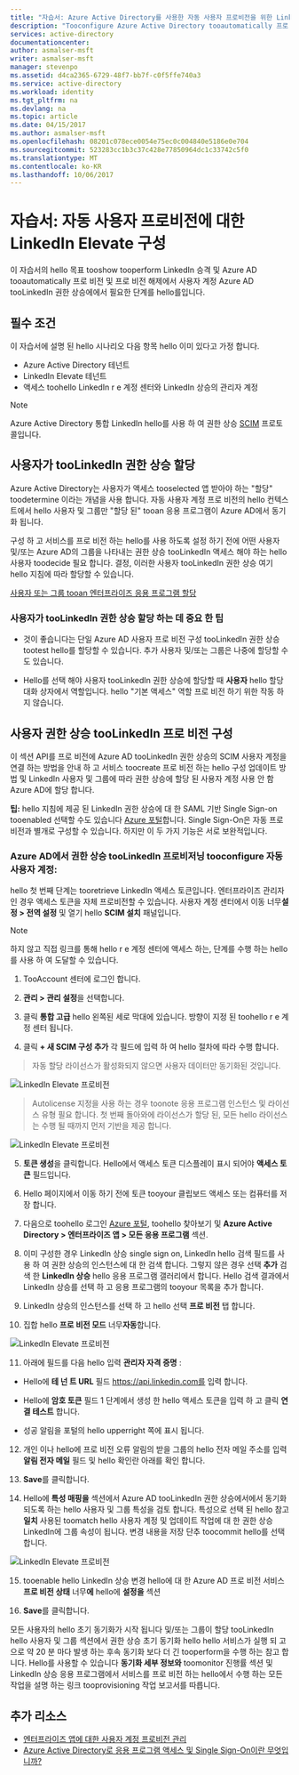 ```yaml
---
title: "자습서: Azure Active Directory를 사용한 자동 사용자 프로비전을 위한 LinkedIn Elevate 구성 | Microsoft Docs"
description: "Tooconfigure Azure Active Directory tooautomatically 프로 비전 및 프로 비전 해제 사용자 권한 상승 tooLinkedIn를 계정 하는 방법에 대해 알아봅니다."
services: active-directory
documentationcenter: 
author: asmalser-msft
writer: asmalser-msft
manager: stevenpo
ms.assetid: d4ca2365-6729-48f7-bb7f-c0f5ffe740a3
ms.service: active-directory
ms.workload: identity
ms.tgt_pltfrm: na
ms.devlang: na
ms.topic: article
ms.date: 04/15/2017
ms.author: asmalser-msft
ms.openlocfilehash: 08201c078ece0054e75ec0c004840e5186e0e704
ms.sourcegitcommit: 523283cc1b3c37c428e77850964dc1c33742c5f0
ms.translationtype: MT
ms.contentlocale: ko-KR
ms.lasthandoff: 10/06/2017
---
```

# <a name="tutorial-configuring-linkedin-elevate-for-automatic-user-provisioning"></a>자습서: 자동 사용자 프로비전에 대한 LinkedIn Elevate 구성


이 자습서의 hello 목표 tooshow tooperform LinkedIn 승격 및 Azure AD tooautomatically 프로 비전 및 프로 비전 해제에서 사용자 계정 Azure AD tooLinkedIn 권한 상승에에서 필요한 단계를 hello를입니다. 

## <a name="prerequisites"></a>필수 조건

이 자습서에 설명 된 hello 시나리오 다음 항목 hello 이미 있다고 가정 합니다.

*   Azure Active Directory 테넌트
*   LinkedIn Elevate 테넌트 
*   액세스 toohello LinkedIn r e 계정 센터와 LinkedIn 상승의 관리자 계정

> [!NOTE]
> Azure Active Directory 통합 LinkedIn hello를 사용 하 여 권한 상승 [SCIM](http://www.simplecloud.info/) 프로토콜입니다.

## <a name="assigning-users-toolinkedin-elevate"></a>사용자가 tooLinkedIn 권한 상승 할당

Azure Active Directory는 사용자가 액세스 tooselected 앱 받아야 하는 "할당" toodetermine 이라는 개념을 사용 합니다. 자동 사용자 계정 프로 비전의 hello 컨텍스트에서 hello 사용자 및 그룹만 "할당 된" tooan 응용 프로그램이 Azure AD에서 동기화 됩니다. 

구성 하 고 서비스를 프로 비전 하는 hello를 사용 하도록 설정 하기 전에 어떤 사용자 및/또는 Azure AD의 그룹을 나타내는 권한 상승 tooLinkedIn 액세스 해야 하는 hello 사용자 toodecide 필요 합니다. 결정, 이러한 사용자 tooLinkedIn 권한 상승 여기 hello 지침에 따라 할당할 수 있습니다.

[사용자 또는 그룹 tooan 엔터프라이즈 응용 프로그램 할당](active-directory-coreapps-assign-user-azure-portal.md)

### <a name="important-tips-for-assigning-users-toolinkedin-elevate"></a>사용자가 tooLinkedIn 권한 상승 할당 하는 데 중요 한 팁

*   것이 좋습니다는 단일 Azure AD 사용자 프로 비전 구성 tooLinkedIn 권한 상승 tootest hello를 할당할 수 있습니다. 추가 사용자 및/또는 그룹은 나중에 할당할 수도 있습니다.

*   Hello를 선택 해야 사용자 tooLinkedIn 권한 상승에 할당할 때 **사용자** hello 할당 대화 상자에서 역할입니다. hello "기본 액세스" 역할 프로 비전 하기 위한 작동 하지 않습니다.


## <a name="configuring-user-provisioning-toolinkedin-elevate"></a>사용자 권한 상승 tooLinkedIn 프로 비전 구성

이 섹션 API를 프로 비전에 Azure AD tooLinkedIn 권한 상승의 SCIM 사용자 계정을 연결 하는 방법을 안내 하 고 서비스 toocreate 프로 비전 하는 hello 구성 업데이트 방법 및 LinkedIn 사용자 및 그룹에 따라 권한 상승에 할당 된 사용자 계정 사용 안 함 Azure AD에 할당 합니다.

**팁:** hello 지침에 제공 된 LinkedIn 권한 상승에 대 한 SAML 기반 Single Sign-on tooenabled 선택할 수도 있습니다 [Azure 포털](https://portal.azure.com)합니다. Single Sign-On은 자동 프로비전과 별개로 구성할 수 있습니다. 하지만 이 두 가지 기능은 서로 보완적입니다.


### <a name="tooconfigure-automatic-user-account-provisioning-toolinkedin-elevate-in-azure-ad"></a>Azure AD에서 권한 상승 tooLinkedIn 프로비저닝 tooconfigure 자동 사용자 계정:


hello 첫 번째 단계는 tooretrieve LinkedIn 액세스 토큰입니다. 엔터프라이즈 관리자인 경우 액세스 토큰을 자체 프로비전할 수 있습니다. 사용자 계정 센터에서 이동 너무**설정 &gt; 전역 설정** 및 열기 hello **SCIM 설치** 패널입니다.

> [!NOTE]
> 하지 않고 직접 링크를 통해 hello r e 계정 센터에 액세스 하는, 단계를 수행 하는 hello를 사용 하 여 도달할 수 있습니다.

1)  TooAccount 센터에 로그인 합니다.

2)  **관리 &gt; 관리 설정**을 선택합니다.

3)  클릭 **통합 고급** hello 왼쪽된 세로 막대에 있습니다. 방향이 지정 된 toohello r e 계정 센터 됩니다.

4)  클릭 **+ 새 SCIM 구성 추가** 각 필드에 입력 하 여 hello 절차에 따라 수행 합니다.

> 자동 할당 라이선스가 활성화되지 않으면 사용자 데이터만 동기화된 것입니다.

![LinkedIn Elevate 프로비전](./media/active-directory-saas-linkedin-elevate-provisioning-tutorial/linkedin_elevate1.PNG)

> Autolicense 지정을 사용 하는 경우 toonote 응용 프로그램 인스턴스 및 라이선스 유형 필요 합니다. 첫 번째 돌아와에 라이선스가 할당 된, 모든 hello 라이선스는 수행 될 때까지 먼저 기반을 제공 합니다.

![LinkedIn Elevate 프로비전](./media/active-directory-saas-linkedin-elevate-provisioning-tutorial/linkedin_elevate2.PNG)

5)  **토큰 생성**을 클릭합니다. Hello에서 액세스 토큰 디스플레이 표시 되어야 **액세스 토큰** 필드입니다.

6)  Hello 페이지에서 이동 하기 전에 토큰 tooyour 클립보드 액세스 또는 컴퓨터를 저장 합니다.

7) 다음으로 toohello 로그인 [Azure 포털](https://portal.azure.com), toohello 찾아보기 및 **Azure Active Directory > 엔터프라이즈 앱 > 모든 응용 프로그램** 섹션.

8) 이미 구성한 경우 LinkedIn 상승 single sign on, LinkedIn hello 검색 필드를 사용 하 여 권한 상승의 인스턴스에 대 한 검색 합니다. 그렇지 않은 경우 선택 **추가** 검색 한 **LinkedIn 상승** hello 응용 프로그램 갤러리에서 합니다. Hello 검색 결과에서 LinkedIn 상승를 선택 하 고 응용 프로그램의 tooyour 목록을 추가 합니다.

9)  LinkedIn 상승의 인스턴스를 선택 하 고 hello 선택 **프로 비전** 탭 합니다.

10) 집합 hello **프로 비전 모드** 너무**자동**합니다.

![LinkedIn Elevate 프로비전](./media/active-directory-saas-linkedin-elevate-provisioning-tutorial/linkedin_elevate3.PNG)

11)  아래에 필드를 다음 hello 입력 **관리자 자격 증명** :

* Hello에 **테 넌 트 URL** 필드 https://api.linkedin.com를 입력 합니다.

* Hello에 **암호 토큰** 필드 1 단계에서 생성 한 hello 액세스 토큰을 입력 하 고 클릭 **연결 테스트** 합니다.

* 성공 알림을 포털의 hello upperright 쪽에 표시 됩니다.

12) 개인 이나 hello에 프로 비전 오류 알림의 받을 그룹의 hello 전자 메일 주소를 입력 **알림 전자 메일** 필드 및 hello 확인란 아래를 확인 합니다.

13) **Save**를 클릭합니다. 

14) Hello에 **특성 매핑을** 섹션에서 Azure AD tooLinkedIn 권한 상승에서에서 동기화 되도록 하는 hello 사용자 및 그룹 특성을 검토 합니다. 특성으로 선택 된 hello 참고 **일치** 사용된 toomatch hello 사용자 계정 및 업데이트 작업에 대 한 권한 상승 LinkedIn에 그룹 속성이 됩니다. 변경 내용을 저장 단추 toocommit hello를 선택 합니다.

![LinkedIn Elevate 프로비전](./media/active-directory-saas-linkedin-elevate-provisioning-tutorial/linkedin_elevate4.PNG)

15) tooenable hello LinkedIn 상승 변경 hello에 대 한 Azure AD 프로 비전 서비스 **프로 비전 상태** 너무**에** hello에 **설정을** 섹션

16) **Save**를 클릭합니다. 

모든 사용자의 hello 초기 동기화가 시작 됩니다 및/또는 그룹이 할당 tooLinkedIn hello 사용자 및 그룹 섹션에서 권한 상승 초기 동기화 hello hello 서비스가 실행 되 고으로 약 20 분 마다 발생 하는 후속 동기화 보다 더 긴 tooperform을 수행 하는 참고 합니다. Hello를 사용할 수 있습니다 **동기화 세부 정보와** toomonitor 진행률 섹션 및 LinkedIn 상승 응용 프로그램에서 서비스를 프로 비전 하는 hello에서 수행 하는 모든 작업을 설명 하는 링크 tooprovisioning 작업 보고서를 따릅니다.


## <a name="additional-resources"></a>추가 리소스

* [엔터프라이즈 앱에 대한 사용자 계정 프로비전 관리](active-directory-enterprise-apps-manage-provisioning.md)
* [Azure Active Directory로 응용 프로그램 액세스 및 Single Sign-On이란 무엇입니까?](active-directory-appssoaccess-whatis.md)
